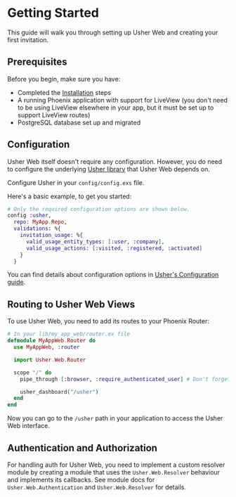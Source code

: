 # Getting Started

This guide will walk you through setting up Usher Web and creating your first invitation.

## Prerequisites

Before you begin, make sure you have:

- Completed the [Installation](installation.md) steps
- A running Phoenix application with support for LiveView (you don't need to be using LiveView elsewhere in your app, but it must be set up to support LiveView routes)
- PostgreSQL database set up and migrated

## Configuration

Usher Web itself doesn't require any configuration. However, you do need to configure the underlying [Usher library](https://hexdocs.pm/usher) that Usher Web depends on.

Configure Usher in your `config/config.exs` file.

Here's a basic example, to get you started:

```elixir
# Only the required configuration options are shown below.
config :usher,
  repo: MyApp.Repo,
  validations: %{
    invitation_usage: %{
      valid_usage_entity_types: [:user, :company],
      valid_usage_actions: [:visited, :registered, :activated]
    }
  }
```

You can find details about configuration options in [Usher's Configuration guide](https://hexdocs.pm/usher/configuration.html).

## Routing to Usher Web Views

To use Usher Web, you need to add its routes to your Phoenix Router:

```elixir
# In your lib/my_app_web/router.ex file
defmodule MyAppWeb.Router do
  use MyAppWeb, :router

  import Usher.Web.Router

  scope "/" do
    pipe_through [:browser, :require_authenticated_user] # Don't forget about auth!

    usher_dashboard("/usher")
  end
end
```

Now you can go to the `/usher` path in your application to access the Usher Web interface.

## Authentication and Authorization

For handling auth for Usher Web, you need to implement a custom resolver module by creating a module that uses the `Usher.Web.Resolver` behaviour and implements its callbacks. See module docs for `Usher.Web.Authentication` and `Usher.Web.Resolver` for details.
